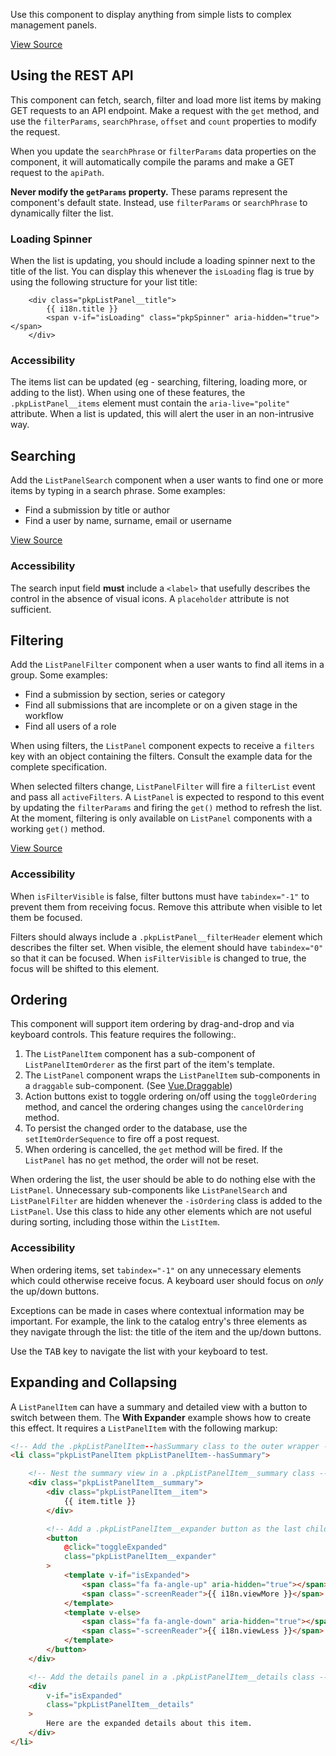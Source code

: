 
Use this component to display anything from simple lists to complex management panels.

[View Source](https://github.com/NateWr/pkp-lib/blob/i2163_js_with_api/js/controllers/list/ListPanel.vue)

## <a name="rest-api"></a>Using the REST API

This component can fetch, search, filter and load more list items by making GET requests to an API endpoint. Make a request with the `get` method, and use the `filterParams`, `searchPhrase`, `offset` and `count` properties to modify the request.

When you update the `searchPhrase` or `filterParams` data properties on the component, it will automatically compile the params and make a GET request to the `apiPath`.

**Never modify the `getParams` property.** These params represent the component's default state. Instead, use `filterParams` or `searchPhrase` to dynamically filter the list.

### Loading Spinner

When the list is updating, you should include a loading spinner next to the title of the list. You can display this whenever the `isLoading` flag is true by using the following structure for your list title:

```
	<div class="pkpListPanel__title">
		{{ i18n.title }}
		<span v-if="isLoading" class="pkpSpinner" aria-hidden="true"></span>
	</div>
```

### Accessibility

The items list can be updated (eg - searching, filtering, loading more, or adding to the list). When using one of these features, the `.pkpListPanel__items` element must contain the `aria-live="polite"` attribute. When a list is updated, this will alert the user in an non-intrusive way.

## Searching

Add the `ListPanelSearch` component when a user wants to find one or more items by typing in a search phrase. Some examples:

- Find a submission by title or author
- Find a user by name, surname, email or username

[View Source](https://github.com/NateWr/pkp-lib/blob/i2163_js_with_api/js/controllers/list/ListPanelSearch.vue)

### Accessibility

The search input field **must** include a `<label>` that usefully describes the control in the absence of visual icons. A `placeholder` attribute is not sufficient.

## Filtering

Add the `ListPanelFilter` component when a user wants to find all items in a group. Some examples:

- Find a submission by section, series or category
- Find all submissions that are incomplete or on a given stage in the workflow
- Find all users of a role

When using filters, the `ListPanel` component expects to receive a `filters` key with an object containing the filters. Consult the example data for the complete specification.

When selected filters change, `ListPanelFilter` will fire a `filterList` event and pass all `activeFilters`. A `ListPanel` is expected to respond to this event by updating the `filterParams` and firing the `get()` method to refresh the list. At the moment, filtering is only available on `ListPanel` components with a working `get()` method.

[View Source](https://github.com/NateWr/pkp-lib/blob/i2163_js_with_api/js/controllers/list/ListPanelFilter.vue)

### Accessibility

When `isFilterVisible` is false, filter buttons must have `tabindex="-1"` to prevent them from receiving focus. Remove this attribute when visible to let them be focused.

Filters should always include a `.pkpListPanel__filterHeader` element which describes the filter set. When visible, the element should have `tabindex="0"` so that it can be focused. When `isFilterVisible` is changed to true, the focus will be shifted to this element.

## Ordering

This component will support item ordering by drag-and-drop and via keyboard controls. This feature requires the following:.

1. The `ListPanelItem` component has a sub-component of `ListPanelItemOrderer` as the first part of the item's template.
2. The `ListPanel` component wraps the `ListPanelItem` sub-components in a `draggable` sub-component. (See [Vue.Draggable](https://github.com/SortableJS/Vue.Draggable))
3. Action buttons exist to toggle ordering on/off using the `toggleOrdering` method, and cancel the ordering changes using the `cancelOrdering` method.
4. To persist the changed order to the database, use the `setItemOrderSequence` to fire off a post request.
5. When ordering is cancelled, the `get` method will be fired. If the `ListPanel` has no `get` method, the order will not be reset.

When ordering the list, the user should be able to do nothing else with the `ListPanel`. Unnecessary sub-components like `ListPanelSearch` and `ListPanelFilter` are hidden whenever the `-isOrdering` class is added to the `ListPanel`. Use this class to hide any other elements which are not useful during sorting, including those within the `ListItem`.

### Accessibility

When ordering items, set `tabindex="-1"` on any unnecessary elements which could otherwise receive focus. A keyboard user should focus on *only* the up/down buttons.

Exceptions can be made in cases where contextual information may be important. For example, the link to the catalog entry's three elements as they navigate through the list: the title of the item and the up/down buttons.

Use the <kbd>TAB</kbd> key to navigate the list with your keyboard to test.

## Expanding and Collapsing

A `ListPanelItem` can have a summary and detailed view with a button to switch between them. The **With Expander** example shows how to create this effect. It requires a `ListPanelItem` with the following markup:

```html
<!-- Add the .pkpListPanelItem--hasSummary class to the outer wrapper -->
<li class="pkpListPanelItem pkpListPanelItem--hasSummary">

	<!-- Nest the summary view in a .pkpListPanelItem__summary class -->
	<div class="pkpListPanelItem__summary">
		<div class="pkpListPanelItem__item">
			{{ item.title }}
		</div>

		<!-- Add a .pkpListPanelItem__expander button as the last child of the summary -->
		<button
			@click="toggleExpanded"
			class="pkpListPanelItem__expander"
		>
			<template v-if="isExpanded">
				<span class="fa fa-angle-up" aria-hidden="true"></span>
				<span class="-screenReader">{{ i18n.viewMore }}</span>
			</template>
			<template v-else>
				<span class="fa fa-angle-down" aria-hidden="true"></span>
				<span class="-screenReader">{{ i18n.viewLess }}</span>
			</template>
		</button>
	</div>

	<!-- Add the details panel in a .pkpListPanelItem__details class -->
	<div
		v-if="isExpanded"
		class="pkpListPanelItem__details"
	>
		Here are the expanded details about this item.
	</div>
</li>
```
